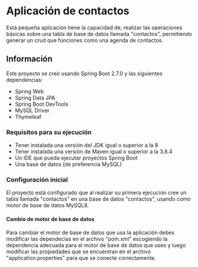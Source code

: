 # Aplicación de contactos

Está pequeña aplicación tiene la capacidad de, realizar las operaciones básicas sobre una tabla de base de datos llamada "contactos", permitiendo generar un crud que funciones como una agenda de contactos.

## Información

Este proyecto se creó usando Spring Boot 2.7.0 y las siguientes dependencias:
- Spring Web
- Spring Data JPA
- Spring Boot DevTools
- MySQL Driver
- Thymeleaf

### Requisitos para su ejecución

- Tener instalada una versión del JDK igual o superior a la 8
- Tener instalada una versión de Maven igual o superior a la 3.8.4
- Un IDE que pueda ejecutar proyectos Spring Boot
- Una base de datos (de preferencia MySQL)


### Configuración inicial

El proyecto está configurado que al realizar su primera ejecución cree un tabla llamada "contactos" en una base de datos "contactos", usando como motor de base de datos MySQL8.

#### Cambio de motor de base de datos
Para cambiar el motor de base de datos que usa la aplicación debes modificar las dependecias en el archivo "pom.xml" escogiendo la dependencia adecuada para el motor de base de datos que uses y luego modificar las propiedades que se encuentran en el archivo "application.properties" para que se conecte correctamente.